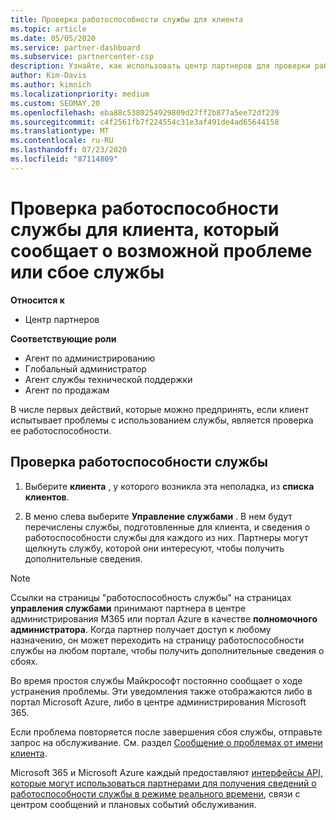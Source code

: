 ```yaml
---
title: Проверка работоспособности службы для клиента
ms.topic: article
ms.date: 05/05/2020
ms.service: partner-dashboard
ms.subservice: partnercenter-csp
description: Узнайте, как использовать центр партнеров для проверки работоспособности службы для клиента при возникновении проблем со службой.
author: Kim-Davis
ms.author: kimnich
ms.localizationpriority: medium
ms.custom: SEOMAY.20
ms.openlocfilehash: eba88c5380254929809d27ff2b877a5ee72df239
ms.sourcegitcommit: c4f2561fb7f224554c31e3af491de4ad65644158
ms.translationtype: MT
ms.contentlocale: ru-RU
ms.lasthandoff: 07/23/2020
ms.locfileid: "87114809"
---
```

# <a name="check-service-health-for-a-customer-reporting-a-potential-service-problem-or-outage"></a>Проверка работоспособности службы для клиента, который сообщает о возможной проблеме или сбое службы

**Относится к**

- Центр партнеров

**Соответствующие роли**

- Агент по администрированию
- Глобальный администратор
- Агент службы технической поддержки
- Агент по продажам

В числе первых действий, которые можно предпринять, если клиент испытывает проблемы с использованием службы, является проверка ее работоспособности. 

## <a name="check-service-health"></a>Проверка работоспособности службы

1. Выберите **клиента** , у которого возникла эта неполадка, из **списка клиентов**.

2. В меню слева выберите **Управление службами** . В нем будут перечислены службы, подготовленные для клиента, и сведения о работоспособности службы для каждого из них. Партнеры могут щелкнуть службу, которой они интересуют, чтобы получить дополнительные сведения. 

>[!NOTE] 
> Ссылки на страницы "работоспособность службы" на страницах **управления службами** принимают партнера в центре администрирования M365 или портал Azure в качестве **полномочного администратора**. Когда партнер получает доступ к любому назначению, он может переходить на страницу работоспособности службы на любом портале, чтобы получить дополнительные сведения о сбоях.
 
Во время простоя службы Майкрософт постоянно сообщает о ходе устранения проблемы. Эти уведомления также отображаются либо в портал Microsoft Azure, либо в центре администрирования Microsoft 365.

Если проблема повторяется после завершения сбоя службы, отправьте запрос на обслуживание. См. раздел [Сообщение о проблемах от имени клиента](report-problems-on-behalf-of-a-customer.md).

Microsoft 365 и Microsoft Azure каждый предоставляют [интерфейсы API, которые могут использоваться партнерами для получения сведений о работоспособности службы в режиме реального времени](get-automated-service-notifications-with-our-apis.md), связи с центром сообщений и плановых событий обслуживания.

 

